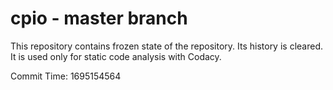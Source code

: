 # cpio - master branch

This repository contains frozen state of the repository.
Its history is cleared. It is used only for static code
analysis with Codacy.

Commit Time: 1695154564